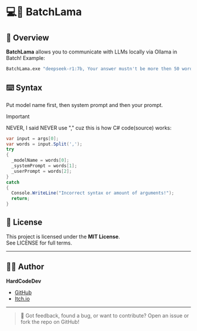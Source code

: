 # 💻🦙 BatchLama

## 🚀 Overview

**BatchLama** allows you to communicate with LLMs locally via Ollama in Batch! Example:

```bat
BatchLama.exe "deepseek-r1:7b, Your answer mustn't be more then 50 words, When GitHub was created"
```

##  ⌨️ Syntax

Put model name first, then system prompt and then your prompt.

> [!IMPORTANT]
> NEVER, I said NEVER use "," cuz this is how C# code(source) works:
> ```csharp
> var input = args[0];
> var words = input.Split(',');
> try
> {
>   _modelName = words[0];
>   _systemPrompt = words[1];
>   _userPrompt = words[2];
> }
> catch
> {
>   Console.WriteLine("Incorrect syntax or amount of arguments!");
>   return;
> }
> ```

## 📄 License

This project is licensed under the **MIT License**.  
See LICENSE for full terms.

---

## 👨‍💻 Author

**HardCodeDev**  
- [GitHub](https://github.com/HardCodeDev777)  
- [Itch.io](https://hardcodedev.itch.io/)

---

> 💬 Got feedback, found a bug, or want to contribute? Open an issue or fork the repo on GitHub!
